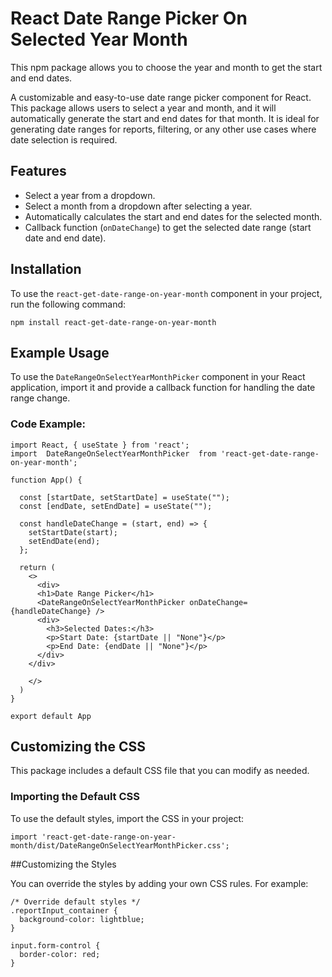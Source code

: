 # React Date Range Picker On Selected Year Month

This npm package allows you to choose the year and month to get the start and end dates.

A customizable and easy-to-use date range picker component for React. This package allows users to select a year and month, and it will automatically generate the start and end dates for that month. It is ideal for generating date ranges for reports, filtering, or any other use cases where date selection is required.

## Features

- Select a year from a dropdown.
- Select a month from a dropdown after selecting a year.
- Automatically calculates the start and end dates for the selected month.
- Callback function (`onDateChange`) to get the selected date range (start date and end date).


## Installation

To use the `react-get-date-range-on-year-month` component in your project, run the following command:

```console
npm install react-get-date-range-on-year-month
 ```

## Example Usage

To use the `DateRangeOnSelectYearMonthPicker` component in your React application, import it and provide a callback function for handling the date range change.

### Code Example:

```console
import React, { useState } from 'react';
import  DateRangeOnSelectYearMonthPicker  from 'react-get-date-range-on-year-month';

function App() {

  const [startDate, setStartDate] = useState("");
  const [endDate, setEndDate] = useState("");

  const handleDateChange = (start, end) => {
    setStartDate(start);
    setEndDate(end);
  };

  return (
    <>
      <div>
      <h1>Date Range Picker</h1>
      <DateRangeOnSelectYearMonthPicker onDateChange={handleDateChange} />
      <div>
        <h3>Selected Dates:</h3>
        <p>Start Date: {startDate || "None"}</p>
        <p>End Date: {endDate || "None"}</p>
      </div>
    </div>
                  
    </>
  )
}

export default App

 ```

## Customizing the CSS

This package includes a default CSS file that you can modify as needed. 

### Importing the Default CSS
To use the default styles, import the CSS in your project:
```console
import 'react-get-date-range-on-year-month/dist/DateRangeOnSelectYearMonthPicker.css';
 ```

##Customizing the Styles

You can override the styles by adding your own CSS rules. For example:

```console
/* Override default styles */
.reportInput_container {
  background-color: lightblue;
}

input.form-control {
  border-color: red;
}

 ```